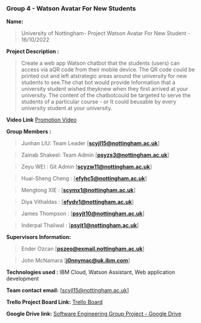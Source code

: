### Group 4 - Watson Avatar For New Students

**Name:**

> University of Nottingham- Project Watson Avatar For New Student - 16/10/2022

**Project Description :**

> Create a web app Watson chatbot that the students (users) can access via aQR code from their mobile device. The QR code could be printed out and left atstrategic areas around the university for new students to see.The chat bot would provide Information that a university student wished theyknew when they first arrived at your university. The content of the chatbotcould be targeted to serve the students of a particular course - or It could beusable by every university student at your university.

**Video Link** [Promotion Video](https://drive.google.com/file/d/15P5OYkS4otp7axvzA7KJJhTUy44wtI99/view)

**Group Members :**

> Junhan LIU: Team Leader [**scyjl15@nottingham.ac.uk**]

> Zainab Shakeel: Team Admin [**psyzs3@nottingham.ac.uk**]

> Zeyu WEI : Git Admin [**scyzw11@nottingham.ac.uk**]

> Huai-Sheng Cheng : [**efyhc5@nottingham.ac.uk**]

> Mengtong XIE : [**scymx1@nottingham.ac.uk**]

> Diya Vithaldas : [**efydv1@nottingham.ac.uk**]

> James Thompson : [**psyjt10@nottingham.ac.uk**]

> Inderpal Thaliwal : [**psyit1@nottingham.ac.uk**]

**Supervisors Information:** 
> Ender Ozcan [**pszeo@exmail.nottingham.ac.uk**]

> John McNamara [**j0nnymac@uk.ibm.com**]

**Technologies used :** IBM Cloud, Watson Assistant, Web application development

**Team contact email:** [scyjl15@nottingham.ac.uk]

**Trello Project Board Link:** [Trello Board](https://trello.com/invite/team4watsonavatarfornewstudent/ATTI1601aacbebc909e7bdcd61ffab4d0b6c86795FFA)

**Google Drive link:** [Software Engineering Group Project - Google Drive](https://drive.google.com/drive/folders/1CE8cvV1imyRdrKxz36twK_JLyyLzKLXQ)
